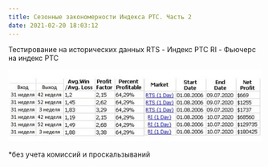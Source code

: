 ```yaml
---
title: Сезонные закономерности Индекса РТС. Часть 2
date: 2021-02-20 18:03:12
---
```


Тестирование на исторических данных
RTS - Индекс РТС
RI - Фьючерс на индекс РТС

<img src="https://raw.githubusercontent.com/Ragve-hub/scribble/gh-pages/images/backrts_seasonal.jpg
" alt="Фундаментальный анализ">

*без учета комиссий и проскальзываний
